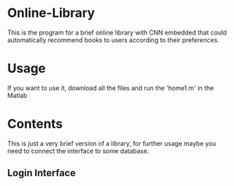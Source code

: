 # Online-Library
This is the program for a brief online library with CNN embedded that could automatically recommend books to users according to their preferences.

# Usage
If you want to use it, download all the files and run the 'home1.m' in the Matlab

# Contents
This is just a very brief version of a library, for further usage maybe you need to connect the interface to some database.
## Login Interface


